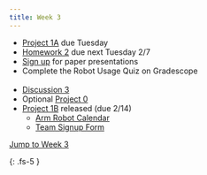 ```yaml
---
title: Week 3
---
```

- [Project 1A](https://ucb-ee106.github.io/106b-sp23site/assets/proj/proj1a.pdf) due Tuesday
- [Homework 2](https://ucb-ee106.github.io/106b-sp23site/assets/hw/hw2.zip) due next Tuesday 2/7
- [Sign up](https://docs.google.com/spreadsheets/d/1R_x_skHDTk3o6-p1RcqvzdAZNXh3GBEzwrG-fD-mpQ0/edit#gid=490407880) for paper presentations
- Complete the Robot Usage Quiz on Gradescope
<br><br>
- [Discussion 3](https://ucb-ee106.github.io/106b-sp23site/assets/disc/Discussion_3_Feedback_Linearization.pdf)
- Optional [Project 0](https://ucb-ee106.github.io/106b-sp23site/assets/proj/proj0.pdf)
- [Project 1B](https://ucb-ee106.github.io/106b-sp23site/assets/proj/proj1b.pdf) released (due 2/14)
    - [Arm Robot Calendar](https://calendar.google.com/calendar/u/0/selfsched?sstoken=UUI5cjdCWXBYRUlOfGRlZmF1bHR8OTZhMTUwZjIxMzJjNTk1ZDJhNjkwMzdkODQ4MjU5Yjk)
    - [Team Signup Form](https://docs.google.com/forms/d/e/1FAIpQLSflnxcwP4Bxc73h-jBlbQ1N-hy4L91Gf1KjwAhYKw1qs6_W5g/viewform)

<a href="#Week3">Jump to Week 3 </a>

{: .fs-5 }
